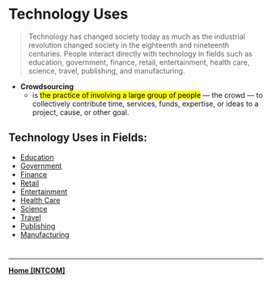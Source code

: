 # Technology Uses
> Technology has changed society today as much as the industrial revolution changed society in the eighteenth and nineteenth centuries. People interact directly with technology in fields such as education, government, finance, retail, entertainment, health care, science, travel, publishing, and manufacturing.

- **Crowdsourcing**
	- is <mark class="hltr-blue">the practice of involving a large group of people</mark> — the crowd — to collectively contribute time, services, funds, expertise, or ideas to a project, cause, or other goal.

## Technology Uses in Fields:
- [Education](INTCOMCh13Educ)
- [Government](INTCOMCh13Gov)
- [Finance](INTCOMCh13Fin)
- [Retail](INTCOMCh13Retail)
- [Entertainment](INTCOMCh13Enter)
- [Health Care](INTCOMCh13Health)
- [Science](INTCOMCh13Sci)
- [Travel](INTCOMTrav)
- [Publishing](INTCOMCh13Pub)
- [Manufacturing](INTCOMCh13Manu)

# 
---
**[Home [INTCOM]](INTCOM11)**